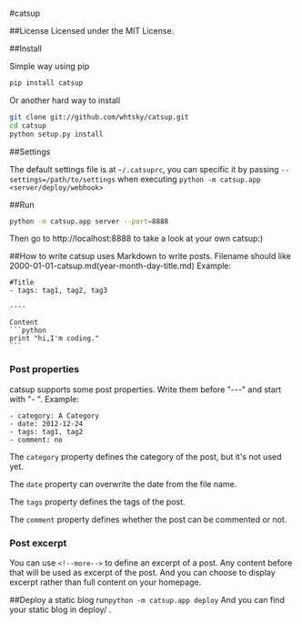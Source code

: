 #catsup

##License
Licensed under the MIT License.

##Install

Simple way using pip

```bash
pip install catsup
```

Or another hard way to install

```bash
git clone git://github.com/whtsky/catsup.git
cd catsup
python setup.py install
```

##Settings

The default settings file is at `~/.catsuprc`, you can specific it by passing `--settings=/path/to/settings` when executing `python -m catsup.app <server/deploy/webhook>`

##Run
```bash
python -m catsup.app server --port=8888
```

Then go to http://localhost:8888 to take a look at your own catsup:)

##How to write
catsup uses Markdown to write posts.
Filename should like 2000-01-01-catsup.md(year-month-day-title.md)
Example:

	#Title
	- tags: tag1, tag2, tag3
	
	----
	
	Content
	```python
	print "hi,I'm coding."
	```

### Post properties
catsup supports some post properties. Write them before "---" and start with "- ".
Example:

    - category: A Category
    - date: 2012-12-24
    - tags: tag1, tag2
    - comment: no

The `category` property defines the category of the post, but it's not used yet.

The `date` property can overwrite the date from the file name.

The `tags` property defines the tags of the post.

The `comment` property defines whether the post can be commented or not.

### Post excerpt
You can use `<!--more-->` to define an excerpt of a post. Any content before that will be used as excerpt of the post. And you can choose to display excerpt rather than full content on your homepage.

##Deploy a static blog
run`python -m catsup.app deploy`
And you can find your static blog in deploy/ .